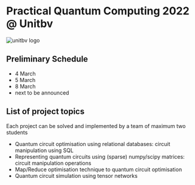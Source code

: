 # Practical Quantum Computing 2022 @ Unitbv
![unitbv logo](https://www.unitbv.ro/images/logo_ro-RO.png)

## Preliminary Schedule
* 4 March
* 5 March
* 8 March
* next to be announced



## List of project topics
Each project can be solved and implemented by a team of maximum two students
* Quantum circuit optimisation using relational databases: circuit manipulation using SQL
* Representing quantum circuits using (sparse) numpy/scipy matrices: circuit manipulation operations
* Map/Reduce optimisation technique to quantum circuit optimisation
* Quantum circuit simulation using tensor networks
